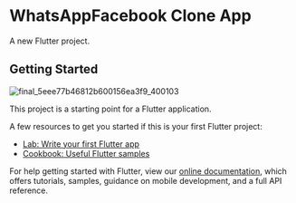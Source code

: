 # WhatsAppFacebook Clone App

A new Flutter project.

## Getting Started



![final_5eee77b46812b600156ea3f9_400103](https://user-images.githubusercontent.com/43205151/85211476-7c981380-b2fe-11ea-8bf8-cb1b5fa3e17e.gif)

This project is a starting point for a Flutter application.

A few resources to get you started if this is your first Flutter project:

- [Lab: Write your first Flutter app](https://flutter.dev/docs/get-started/codelab)
- [Cookbook: Useful Flutter samples](https://flutter.dev/docs/cookbook)

For help getting started with Flutter, view our
[online documentation](https://flutter.dev/docs), which offers tutorials,
samples, guidance on mobile development, and a full API reference.
